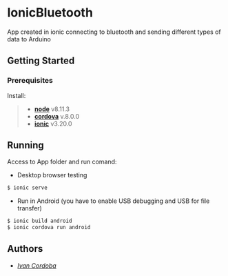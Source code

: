 # IonicBluetooth

 App created in ionic connecting to bluetooth and sending different types of data to Arduino
 
## Getting Started

### Prerequisites

Install:
>* **[node](https://nodejs.org/es/)** v8.11.3
>* **[cordova](https://cordova.apache.org/)** v.8.0.0
>* **[ionic](https://ionicframework.com/)** v3.20.0

## Running

Access to App folder and run comand:

* Desktop browser testing  
```sh
$ ionic serve
```

* Run in Android (you have to enable USB debugging and USB for file transfer)
```sh
$ ionic build android
$ ionic cordova run android
```

## Authors

* *[Ivan Cordoba](https://github.com/nabby27)*
